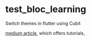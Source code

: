 # test_bloc_learning

Switch themes in flutter using Cubit

[medium article](https://sayurusadaru12.medium.com/switch-themes-in-flutter-apps-using-cubit-bloc-1f006370ff2a), which offers tutorials,

